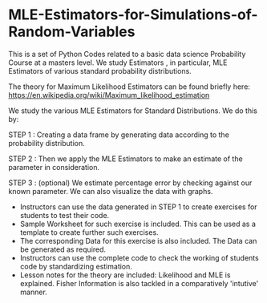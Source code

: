 # MLE-Estimators-for-Simulations-of-Random-Variables
This is a set of Python Codes related to a basic data science Probability Course at a masters level. We study Estimators , in particular, MLE Estimators of various standard probability distributions.

The theory for Maximum Likelihood Estimators can be found briefly here: https://en.wikipedia.org/wiki/Maximum_likelihood_estimation

We study the various MLE Estimators for Standard Distributions. 
We do this by:
  
  STEP 1 : Creating a data frame by generating data according to the probability distribution. 
  
  STEP 2 : Then we apply the MLE Estimators to make an estimate of the parameter in consideration.
  
  STEP 3 : (optional) We estimate percentage error by checking against our known parameter. We can also visualize the data with graphs.

* Instructors can use the data generated in STEP 1 to create exercises for students to test their code. 
* Sample Worksheet for such exercise is included. This can be used as a template to create further such exercises.
* The corresponding Data for this exercise is also included. The Data can be generated as required.
* Instructors can use the complete code to check the working of students code by standardizing estimation.
* Lesson notes for the theory are included: Likelihood and MLE is explained. Fisher Information is also tackled in a comparatively 'intutive' manner.
